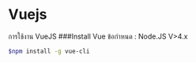# Vuejs
การใช้งาน VueJS
###Install Vue
ข้อกำหนด : Node.JS V>4.x
```bash
$npm install -g vue-cli
```
